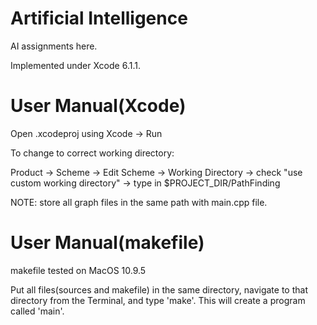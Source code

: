 # Artificial Intelligence

AI assignments here.

Implemented under Xcode 6.1.1.

# User Manual(Xcode)

Open .xcodeproj using Xcode -> Run

To change to correct working directory:

Product -> Scheme -> Edit Scheme -> Working Directory -> check "use custom working directory" -> type in $PROJECT_DIR/PathFinding

NOTE: store all graph files in the same path with main.cpp file.

# User Manual(makefile)

makefile tested on MacOS 10.9.5

Put all files(sources and makefile) in the same directory, navigate to that directory from the Terminal, and type 'make'. This will create a program called 'main'.
